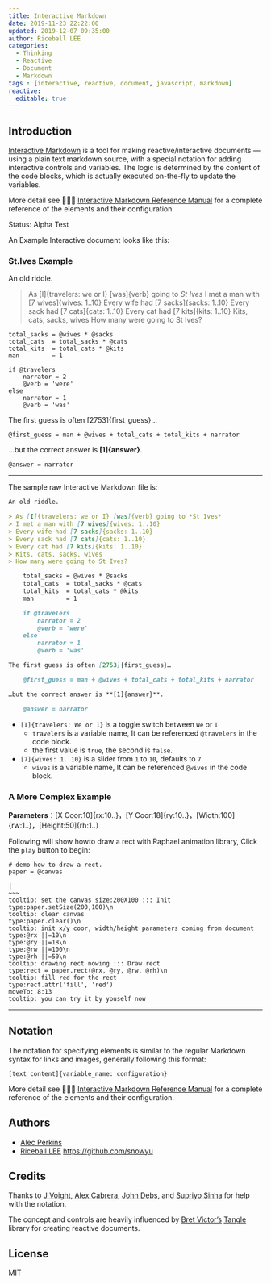 ```yaml
---
title: Interactive Markdown
date: 2019-11-23 22:22:00
updated: 2019-12-07 09:35:00
author: Riceball LEE
categories:
  - Thinking
  - Reactive
  - Document
  - Markdown
tags : [interactive, reactive, document, javascript, markdown]
reactive:
  editable: true
---
```


## Introduction

[Interactive Markdown](http://riceball.me/imarkdown/en) is a tool for making reactive/interactive documents — using a plain text markdown source, with a special notation for adding interactive controls and variables. The logic is determined by the content of the code blocks, which is actually executed on-the-fly to update the variables.

More detail see 💁🏻‍♂️ [Interactive Markdown Reference Manual](http://riceball.me/imarkdown/en/reference.html) for a complete reference of the elements and their configuration.

Status: Alpha Test

<!--more-->

An Example Interactive document looks like this:

### St.Ives Example

An old riddle.

> As [I]{travelers: we or I} [was]{verb} going to *St Ives*
> I met a man with [7 wives]{wives: 1..10}
> Every wife had [7 sacks]{sacks: 1..10}
> Every sack had [7 cats]{cats: 1..10}
> Every cat had [7 kits]{kits: 1..10}
> Kits, cats, sacks, wives
> How many were going to St Ives?

    total_sacks = @wives * @sacks
    total_cats  = total_sacks * @cats
    total_kits  = total_cats * @kits
    man         = 1

    if @travelers
        narrator = 2
        @verb = 'were'
    else
        narrator = 1
        @verb = 'was'

The first guess is often [2753]{first_guess}…

    @first_guess = man + @wives + total_cats + total_kits + narrator

…but the correct answer is **[1]{answer}**.

    @answer = narrator

-----

The sample raw Interactive Markdown file is:


```md
An old riddle.

> As [I]{travelers: we or I} [was]{verb} going to *St Ives*
> I met a man with [7 wives]{wives: 1..10}
> Every wife had [7 sacks]{sacks: 1..10}
> Every sack had [7 cats]{cats: 1..10}
> Every cat had [7 kits]{kits: 1..10}
> Kits, cats, sacks, wives
> How many were going to St Ives?

    total_sacks = @wives * @sacks
    total_cats  = total_sacks * @cats
    total_kits  = total_cats * @kits
    man         = 1

    if @travelers
        narrator = 2
        @verb = 'were'
    else
        narrator = 1
        @verb = 'was'

The first guess is often [2753]{first_guess}…

    @first_guess = man + @wives + total_cats + total_kits + narrator

…but the correct answer is **[1]{answer}**.

    @answer = narrator
```

* `[I]{travelers: We or I}` is a toggle switch between `We` or `I`
  * `travelers` is a variable name, It can be referenced `@travelers` in the code block.
  * the first value is `true`, the second is `false`.
* `[7]{wives: 1..10}` is a slider from `1` to `10`, defaults to `7`
  * `wives` is a variable name, It can be referenced `@wives` in the code block.

### A More Complex Example

**Parameters**：[X Coor:10]{rx:10..}，[Y Coor:18]{ry:10..}，[Width:100]{rw:1..}，[Height:50]{rh:1..}

Following will show howto draw a rect with Raphael animation library, Click the `play` button to begin:

```output
# demo how to draw a rect.
paper = @canvas

|
~~~
tooltip: set the canvas size:200X100 ::: Init
type:paper.setSize(200,100)\n
tooltip: clear canvas
type:paper.clear()\n
tooltip: init x/y coor, width/height parameters coming from document
type:@rx ||=10\n
type:@ry ||=18\n
type:@rw ||=100\n
type:@rh ||=50\n
tooltip: drawing rect nowing ::: Draw rect
type:rect = paper.rect(@rx, @ry, @rw, @rh)\n
tooltip: fill red for the rect
type:rect.attr('fill', 'red')
moveTo: 8:13
tooltip: you can try it by youself now
```
----

## Notation

The notation for specifying elements is similar to the regular Markdown syntax
for links and images, generally following this format:

`[text content]{variable_name: configuration}`

More detail see 💁🏻‍♂️ [Interactive Markdown Reference Manual](http://riceball.me/imarkdown/en/reference.html) for a
complete reference of the elements and their configuration.

## Authors

* [Alec Perkins](http://alecperkins.net)
* [Riceball LEE](https://riceball.me) https://github.com/snowyu

## Credits

Thanks to [J Voight](https://github.com/joyrexus), [Alex Cabrera](http://alexcabrera.me/), [John Debs](http://johndebs.com/), and [Supriyo Sinha](http://supriyosinha.com) for help with the notation.

The concept and controls are heavily influenced by [Bret Victor’s](http://worrydream.com) [Tangle](http://worrydream.com/Tangle) library for creating reactive documents.

## License

MIT
